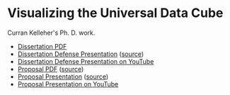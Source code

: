 Visualizing the Universal Data Cube
===================================

Curran Kelleher's Ph. D. work.

 * [Dissertation PDF](http://curran.github.io/phd/dissertation/dissertation.pdf)
 * [Dissertation Defense Presentation](http://curran.github.io/phd/defense/) ([source](https://github.com/curran/phd/tree/gh-pages/defense))
 * [Dissertation Defense Presentation on YouTube](https://www.youtube.com/watch?v=XVHyygdD1Kg&feature=youtu.be&a)
 * [Proposal PDF](http://curran.github.io/phd/proposal/proposal.pdf) ([source](https://github.com/curran/phd/tree/gh-pages/proposal/latex))
 * [Proposal Presentation](http://curran.github.io/phd/proposal/presentation/) ([source](https://github.com/curran/phd/tree/gh-pages/proposal/presentation))
 * [Proposal Presentation on YouTube](https://www.youtube.com/watch?v=oS22Y-cxCsY&feature=youtu.be)
